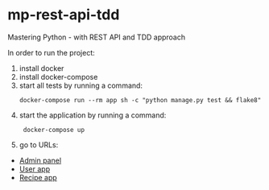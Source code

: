 # mp-rest-api-tdd
Mastering Python - with REST API and TDD approach

In order to run the project:
1. install docker
2. install docker-compose
3. start all tests by running a command:
   ```
   docker-compose run --rm app sh -c "python manage.py test && flake8"
   ```
4. start the application by running a command:
   ```
    docker-compose up
   ```
5. go to URLs:
  - [Admin panel](http://127.0.0.1:8000/admin)
  - [User app](http://127.0.0.1:8000/api/user)
  - [Recipe app](http://127.0.0.1:8000/api/recipe)

